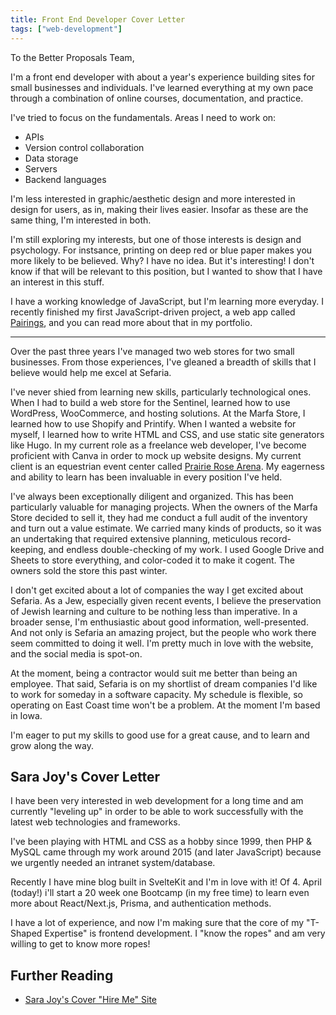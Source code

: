 ```yaml
---
title: Front End Developer Cover Letter
tags: ["web-development"]
---
```


To the Better Proposals Team,

I'm a front end developer with about a year's experience building sites for small businesses and individuals. I've learned everything at my own pace through a combination of online courses, documentation, and practice.

I've tried to focus on the fundamentals. Areas I need to work on:

- APIs
- Version control collaboration
- Data storage
- Servers
- Backend languages

I'm less interested in graphic/aesthetic design and more interested in design for users, as in, making their lives easier. Insofar as these are the same thing, I'm interested in both.

I'm still exploring my interests, but one of those interests is design and psychology. For instsance, printing on deep red or blue paper makes you more likely to be believed. Why? I have no idea. But it's interesting! I don't know if that will be relevant to this position, but I wanted to show that I have an interest in this stuff.

I have a working knowledge of JavaScript, but I'm learning more everyday. I recently finished my first JavaScript-driven project, a web app called [Pairings](https://pairingapp.netlify.app/), and you can read more about that in my portfolio.

---

Over the past three years I've managed two web stores for two small businesses. From those experiences, I've gleaned a breadth of skills that I believe would help me excel at Sefaria.

I've never shied from learning new skills, particularly technological ones. When I had to build a web store for the Sentinel, learned how to use WordPress, WooCommerce, and hosting solutions. At the Marfa Store, I learned how to use Shopify and Printify. When I wanted a website for myself, I learned how to write HTML and CSS, and use static site generators like Hugo. In my current role as a freelance web developer, I've become proficient with Canva in order to mock up website designs. My current client is an equestrian event center called [Prairie Rose Arena]([https://www.canva.com/design/DAF8oFZAf2Q/fENO0DRoLgUiHsucAGO-8g/edit?utm_content=DAF8oFZAf2Q&utm_campaign=designshare&utm_medium=link2&utm_source=sharebutton](https://www.canva.com/design/DAF8oFZAf2Q/fENO0DRoLgUiHsucAGO-8g/edit?utm_content=DAF8oFZAf2Q&utm_campaign=designshare&utm_medium=link2&utm_source=sharebutton)). My eagerness and ability to learn has been invaluable in every position I've held.

I've always been exceptionally diligent and organized. This has been particularly valuable for managing projects. When the owners of the Marfa Store decided to sell it, they had me conduct a full audit of the inventory and turn out a value estimate. We carried many kinds of products, so it was an undertaking that required extensive planning, meticulous record-keeping, and endless double-checking of my work. I used Google Drive and Sheets to store everything, and color-coded it to make it cogent. The owners sold the store this past winter.

I don't get excited about a lot of companies the way I get excited about Sefaria. As a Jew, especially given recent events, I believe the preservation of Jewish learning and culture to be nothing less than imperative. In a broader sense, I'm enthusiastic about good information, well-presented. And not only is Sefaria an amazing project, but the people who work there seem committed to doing it well. I'm pretty much in love with the website, and the social media is spot-on.

At the moment, being a contractor would suit me better than being an employee. That said, Sefaria is on my shortlist of dream companies I'd like to work for someday in a software capacity. My schedule is flexible, so operating on East Coast time won't be a problem. At the moment I'm based in Iowa.

I'm eager to put my skills to good use for a great cause, and to learn and grow along the way.


## Sara Joy's Cover Letter

I have been very interested in web development for a long time and am currently "leveling up" in order to be able to work successfully with the latest web technologies and frameworks.

I've been playing with HTML and CSS as a hobby since 1999, then PHP & MySQL came through my work around 2015 (and later JavaScript) because we urgently needed an intranet system/database.

Recently I have mine blog built in SvelteKit and I'm in love with it! Of 4. April (today!) i'll start a 20 week one Bootcamp (in my free time) to learn even more about React/Next.js, Prisma, and authentication methods.

I have a lot of experience, and now I'm making sure that the core of my "T-Shaped Expertise" is frontend development. I "know the ropes" and am very willing to get to know more ropes!

## Further Reading

- [Sara Joy's Cover "Hire Me" Site](https://hi-yarr-me.netlify.app)